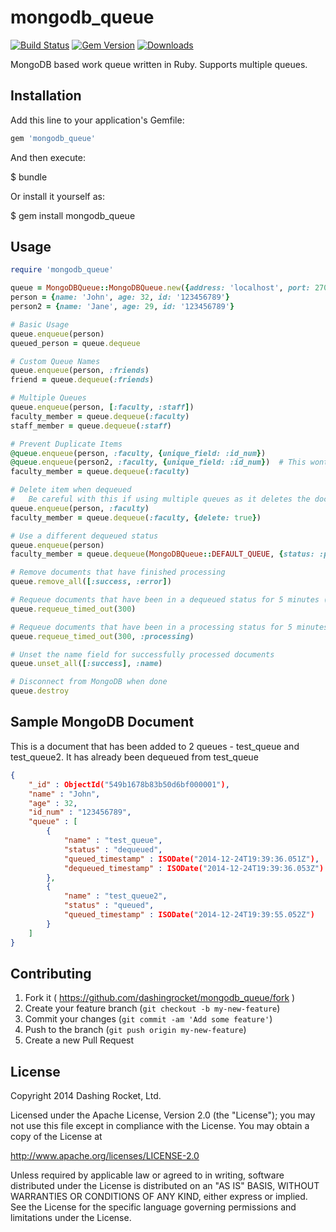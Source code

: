 mongodb_queue
=============

[![Build Status](https://api.shippable.com/projects/5498868ed46935d5fbc0d547/badge?branchName=master)](https://app.shippable.com/github/dashingrocket/mongodb_queue/dashboard) [![Gem Version](https://badge.fury.io/rb/mongodb_queue.svg)](http://badge.fury.io/rb/mongodb_queue) [![Downloads](http://ruby-gem-downloads-badge.herokuapp.com/mongodb_queue?type=total)](https://rubygems.org/gems/mongodb_queue)


MongoDB based work queue written in Ruby.  Supports multiple queues.

## Installation

Add this line to your application's Gemfile:

```ruby
gem 'mongodb_queue'
```

And then execute:

$ bundle

Or install it yourself as:

$ gem install mongodb_queue

## Usage

```ruby
require 'mongodb_queue'

queue = MongoDBQueue::MongoDBQueue.new({address: 'localhost', port: 27017, database: 'test-db', collection: 'test-queue'})
person = {name: 'John', age: 32, id: '123456789'}
person2 = {name: 'Jane', age: 29, id: '123456789'}

# Basic Usage
queue.enqueue(person)
queued_person = queue.dequeue

# Custom Queue Names
queue.enqueue(person, :friends)
friend = queue.dequeue(:friends)

# Multiple Queues
queue.enqueue(person, [:faculty, :staff])
faculty_member = queue.dequeue(:faculty)
staff_member = queue.dequeue(:staff)

# Prevent Duplicate Items
@queue.enqueue(person, :faculty, {unique_field: :id_num})
@queue.enqueue(person2, :faculty, {unique_field: :id_num})  # This wont be queued
faculty_member = queue.dequeue(:faculty)

# Delete item when dequeued
#   Be careful with this if using multiple queues as it deletes the document from all queues.
queue.enqueue(person, :faculty)
faculty_member = queue.dequeue(:faculty, {delete: true})

# Use a different dequeued status
queue.enqueue(person)
faculty_member = queue.dequeue(MongoDBQueue::DEFAULT_QUEUE, {status: :processing})

# Remove documents that have finished processing
queue.remove_all([:success, :error])

# Requeue documents that have been in a dequeued status for 5 minutes (300 seconds)
queue.requeue_timed_out(300)

# Requeue documents that have been in a processing status for 5 minutes (300 seconds)
queue.requeue_timed_out(300, :processing)

# Unset the name field for successfully processed documents
queue.unset_all([:success], :name)

# Disconnect from MongoDB when done
queue.destroy
```

## Sample MongoDB Document

This is a document that has been added to 2 queues - test_queue and test_queue2.  It has already been dequeued from test_queue

``` json
{
    "_id" : ObjectId("549b1678b83b50d6bf000001"),
    "name" : "John",
    "age" : 32,
    "id_num" : "123456789",
    "queue" : [
        {
            "name" : "test_queue",
            "status" : "dequeued",
            "queued_timestamp" : ISODate("2014-12-24T19:39:36.051Z"),
            "dequeued_timestamp" : ISODate("2014-12-24T19:39:36.053Z")
        },
        {
            "name" : "test_queue2",
            "status" : "queued",
            "queued_timestamp" : ISODate("2014-12-24T19:39:55.052Z")
        }
    ]
}
```

## Contributing

1. Fork it ( https://github.com/dashingrocket/mongodb_queue/fork )
2. Create your feature branch (`git checkout -b my-new-feature`)
3. Commit your changes (`git commit -am 'Add some feature'`)
4. Push to the branch (`git push origin my-new-feature`)
5. Create a new Pull Request

## License
Copyright 2014 Dashing Rocket, Ltd.

Licensed under the Apache License, Version 2.0 (the "License");
you may not use this file except in compliance with the License.
You may obtain a copy of the License at

http://www.apache.org/licenses/LICENSE-2.0

Unless required by applicable law or agreed to in writing, software
distributed under the License is distributed on an "AS IS" BASIS,
WITHOUT WARRANTIES OR CONDITIONS OF ANY KIND, either express or implied.
See the License for the specific language governing permissions and
limitations under the License.
